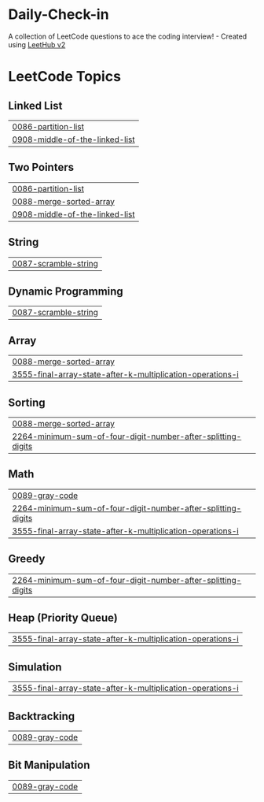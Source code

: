 # Daily-Check-in
A collection of LeetCode questions to ace the coding interview! - Created using [LeetHub v2](https://github.com/arunbhardwaj/LeetHub-2.0)

<!---LeetCode Topics Start-->
# LeetCode Topics
## Linked List
|  |
| ------- |
| [0086-partition-list](https://github.com/SivasakthiVenkateswaran/Daily-Check-in/tree/master/0086-partition-list) |
| [0908-middle-of-the-linked-list](https://github.com/SivasakthiVenkateswaran/Daily-Check-in/tree/master/0908-middle-of-the-linked-list) |
## Two Pointers
|  |
| ------- |
| [0086-partition-list](https://github.com/SivasakthiVenkateswaran/Daily-Check-in/tree/master/0086-partition-list) |
| [0088-merge-sorted-array](https://github.com/SivasakthiVenkateswaran/Daily-Check-in/tree/master/0088-merge-sorted-array) |
| [0908-middle-of-the-linked-list](https://github.com/SivasakthiVenkateswaran/Daily-Check-in/tree/master/0908-middle-of-the-linked-list) |
## String
|  |
| ------- |
| [0087-scramble-string](https://github.com/SivasakthiVenkateswaran/Daily-Check-in/tree/master/0087-scramble-string) |
## Dynamic Programming
|  |
| ------- |
| [0087-scramble-string](https://github.com/SivasakthiVenkateswaran/Daily-Check-in/tree/master/0087-scramble-string) |
## Array
|  |
| ------- |
| [0088-merge-sorted-array](https://github.com/SivasakthiVenkateswaran/Daily-Check-in/tree/master/0088-merge-sorted-array) |
| [3555-final-array-state-after-k-multiplication-operations-i](https://github.com/SivasakthiVenkateswaran/Daily-Check-in/tree/master/3555-final-array-state-after-k-multiplication-operations-i) |
## Sorting
|  |
| ------- |
| [0088-merge-sorted-array](https://github.com/SivasakthiVenkateswaran/Daily-Check-in/tree/master/0088-merge-sorted-array) |
| [2264-minimum-sum-of-four-digit-number-after-splitting-digits](https://github.com/SivasakthiVenkateswaran/Daily-Check-in/tree/master/2264-minimum-sum-of-four-digit-number-after-splitting-digits) |
## Math
|  |
| ------- |
| [0089-gray-code](https://github.com/SivasakthiVenkateswaran/Daily-Check-in/tree/master/0089-gray-code) |
| [2264-minimum-sum-of-four-digit-number-after-splitting-digits](https://github.com/SivasakthiVenkateswaran/Daily-Check-in/tree/master/2264-minimum-sum-of-four-digit-number-after-splitting-digits) |
| [3555-final-array-state-after-k-multiplication-operations-i](https://github.com/SivasakthiVenkateswaran/Daily-Check-in/tree/master/3555-final-array-state-after-k-multiplication-operations-i) |
## Greedy
|  |
| ------- |
| [2264-minimum-sum-of-four-digit-number-after-splitting-digits](https://github.com/SivasakthiVenkateswaran/Daily-Check-in/tree/master/2264-minimum-sum-of-four-digit-number-after-splitting-digits) |
## Heap (Priority Queue)
|  |
| ------- |
| [3555-final-array-state-after-k-multiplication-operations-i](https://github.com/SivasakthiVenkateswaran/Daily-Check-in/tree/master/3555-final-array-state-after-k-multiplication-operations-i) |
## Simulation
|  |
| ------- |
| [3555-final-array-state-after-k-multiplication-operations-i](https://github.com/SivasakthiVenkateswaran/Daily-Check-in/tree/master/3555-final-array-state-after-k-multiplication-operations-i) |
## Backtracking
|  |
| ------- |
| [0089-gray-code](https://github.com/SivasakthiVenkateswaran/Daily-Check-in/tree/master/0089-gray-code) |
## Bit Manipulation
|  |
| ------- |
| [0089-gray-code](https://github.com/SivasakthiVenkateswaran/Daily-Check-in/tree/master/0089-gray-code) |
<!---LeetCode Topics End-->